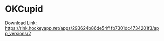 # OKCupid

Download Link: https://rink.hockeyapp.net/apps/293624b86de54f4fb7301dc4734201f3/app_versions/2
